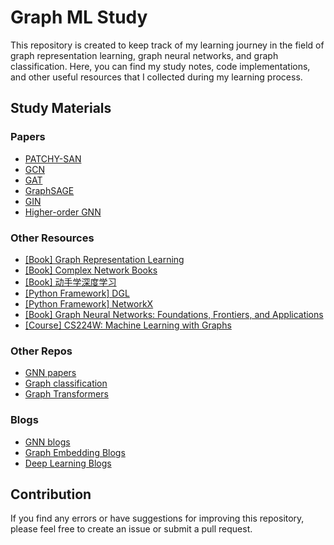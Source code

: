 # Graph ML Study

This repository is created to keep track of my learning journey in the field of graph representation learning, graph neural networks, and graph classification. Here, you can find my study notes, code implementations, and other useful resources that I collected during my learning process.

## Study Materials

### Papers

- [PATCHY-SAN](https://arxiv.org/abs/1605.05273)
- [GCN](https://arxiv.org/abs/1609.02907)
- [GAT](https://arxiv.org/abs/1710.10903)
- [GraphSAGE](https://arxiv.org/abs/1706.02216)
- [GIN](https://arxiv.org/abs/1810.00826)
- [Higher-order GNN](https://arxiv.org/abs/1810.02244)

### Other Resources

- [[Book] Graph Representation Learning](https://www.cs.mcgill.ca/~wlh/grl_book/)
- [[Book] Complex Network Books](https://1drv.ms/f/s!Asm9F-fHq1ErgReBq0gUXDez2fSJ)
- [[Book] 动手学深度学习](https://zh-v2.d2l.ai)
- [[Python Framework] DGL](https://github.com/dmlc/dgl)
- [[Python Framework] NetworkX](https://github.com/networkx/networkx)
- [[Book] Graph Neural Networks: Foundations, Frontiers, and Applications](https://graph-neural-networks.github.io/index.html)
- [[Course] CS224W: Machine Learning with Graphs](https://web.stanford.edu/class/cs224w/index.html#content)


### Other Repos

- [GNN papers](https://github.com/thunlp/GNNPapers)
- [Graph classification](https://github.com/benedekrozemberczki/awesome-graph-classification)
- [Graph Transformers](https://github.com/ChandlerBang/awesome-graph-transformer)


### Blogs

- [GNN blogs](Blogs/readme.md#gnn-blogs)
- [Graph Embedding Blogs](Blogs/readme.md#graph-embedding-blogs)
- [Deep Learning Blogs](Blogs/readme.md#deep-learning-blogs)

## Contribution

If you find any errors or have suggestions for improving this repository, please feel free to create an issue or submit a pull request.
